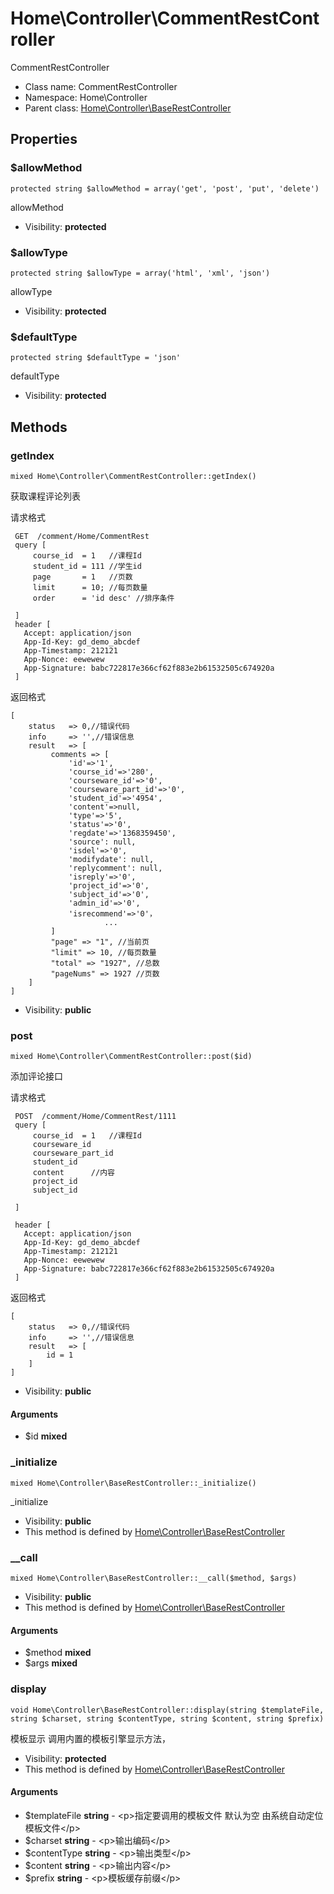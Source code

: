Home\Controller\CommentRestController
===============

CommentRestController




* Class name: CommentRestController
* Namespace: Home\Controller
* Parent class: [Home\Controller\BaseRestController](Home-Controller-BaseRestController.md)





Properties
----------


### $allowMethod

    protected string $allowMethod = array('get', 'post', 'put', 'delete')

allowMethod



* Visibility: **protected**


### $allowType

    protected string $allowType = array('html', 'xml', 'json')

allowType



* Visibility: **protected**


### $defaultType

    protected string $defaultType = 'json'

defaultType



* Visibility: **protected**


Methods
-------


### getIndex

    mixed Home\Controller\CommentRestController::getIndex()

获取课程评论列表

请求格式
```
 GET  /comment/Home/CommentRest
 query [
     course_id  = 1   //课程Id
     student_id = 111 //学生id
     page       = 1   //页数
     limit      = 10; //每页数量
     order      = 'id desc' //排序条件

 ]
 header [
   Accept: application/json
   App-Id-Key: gd_demo_abcdef
   App-Timestamp: 212121
   App-Nonce: eewewew
   App-Signature: babc722817e366cf62f883e2b61532505c674920a
 ]
```
返回格式
```
[
    status   => 0,//错误代码
    info     => '',//错误信息
    result   => [
         comments => [
             'id'=>'1',
             'course_id'=>'280',
             'courseware_id'=>'0',
             'courseware_part_id'=>'0',
             'student_id'=>'4954',
             'content'=>null,
             'type'=>'5',
             'status'=>'0',
             'regdate'=>'1368359450',
             'source': null,
             'isdel'=>'0',
             'modifydate': null,
             'replycomment': null,
             'isreply'=>'0',
             'project_id'=>'0',
             'subject_id'=>'0',
             'admin_id'=>'0',
             'isrecommend'=>'0'，
                     ...
         ]
         "page" => "1", //当前页
         "limit" => 10, //每页数量
         "total" => "1927", //总数
         "pageNums" => 1927 //页数
    ]
]
```

* Visibility: **public**




### post

    mixed Home\Controller\CommentRestController::post($id)

添加评论接口

请求格式
```
 POST  /comment/Home/CommentRest/1111
 query [
     course_id  = 1   //课程Id
     courseware_id
     courseware_part_id
     student_id
     content      //内容
     project_id
     subject_id

 ]

 header [
   Accept: application/json
   App-Id-Key: gd_demo_abcdef
   App-Timestamp: 212121
   App-Nonce: eewewew
   App-Signature: babc722817e366cf62f883e2b61532505c674920a
 ]

```
返回格式
```
[
    status   => 0,//错误代码
    info     => '',//错误信息
    result   => [
        id = 1
    ]
]
```

* Visibility: **public**


#### Arguments
* $id **mixed**



### _initialize

    mixed Home\Controller\BaseRestController::_initialize()

_initialize



* Visibility: **public**
* This method is defined by [Home\Controller\BaseRestController](Home-Controller-BaseRestController.md)




### __call

    mixed Home\Controller\BaseRestController::__call($method, $args)





* Visibility: **public**
* This method is defined by [Home\Controller\BaseRestController](Home-Controller-BaseRestController.md)


#### Arguments
* $method **mixed**
* $args **mixed**



### display

    void Home\Controller\BaseRestController::display(string $templateFile, string $charset, string $contentType, string $content, string $prefix)

模板显示 调用内置的模板引擎显示方法，



* Visibility: **protected**
* This method is defined by [Home\Controller\BaseRestController](Home-Controller-BaseRestController.md)


#### Arguments
* $templateFile **string** - &lt;p&gt;指定要调用的模板文件
默认为空 由系统自动定位模板文件&lt;/p&gt;
* $charset **string** - &lt;p&gt;输出编码&lt;/p&gt;
* $contentType **string** - &lt;p&gt;输出类型&lt;/p&gt;
* $content **string** - &lt;p&gt;输出内容&lt;/p&gt;
* $prefix **string** - &lt;p&gt;模板缓存前缀&lt;/p&gt;


